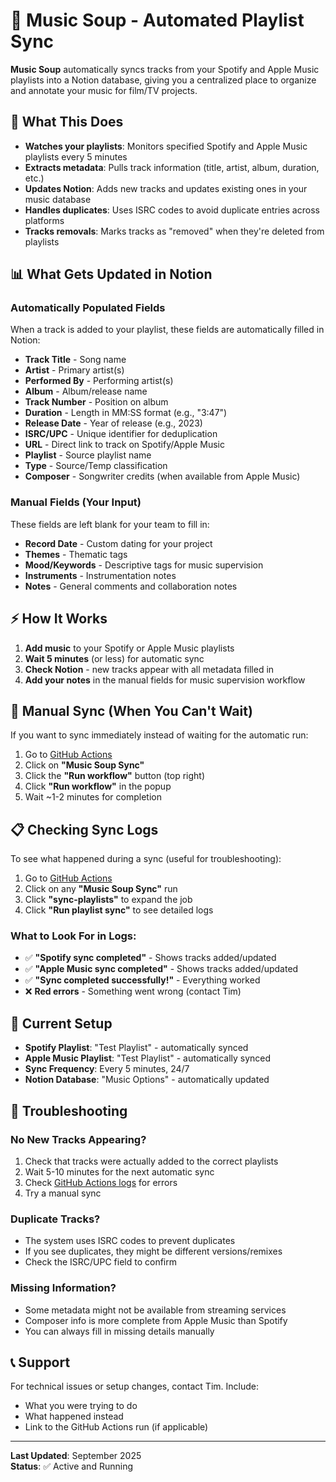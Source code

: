 # 🎵 Music Soup - Automated Playlist Sync

**Music Soup** automatically syncs tracks from your Spotify and Apple Music playlists into a Notion database, giving you a centralized place to organize and annotate your music for film/TV projects.

## 🎯 What This Does

- **Watches your playlists**: Monitors specified Spotify and Apple Music playlists every 5 minutes
- **Extracts metadata**: Pulls track information (title, artist, album, duration, etc.)
- **Updates Notion**: Adds new tracks and updates existing ones in your music database
- **Handles duplicates**: Uses ISRC codes to avoid duplicate entries across platforms
- **Tracks removals**: Marks tracks as "removed" when they're deleted from playlists

## 📊 What Gets Updated in Notion

### Automatically Populated Fields
When a track is added to your playlist, these fields are automatically filled in Notion:

- **Track Title** - Song name
- **Artist** - Primary artist(s)
- **Performed By** - Performing artist(s) 
- **Album** - Album/release name
- **Track Number** - Position on album
- **Duration** - Length in MM:SS format (e.g., "3:47")
- **Release Date** - Year of release (e.g., 2023)
- **ISRC/UPC** - Unique identifier for deduplication
- **URL** - Direct link to track on Spotify/Apple Music
- **Playlist** - Source playlist name
- **Type** - Source/Temp classification
- **Composer** - Songwriter credits (when available from Apple Music)

### Manual Fields (Your Input)
These fields are left blank for your team to fill in:

- **Record Date** - Custom dating for your project
- **Themes** - Thematic tags
- **Mood/Keywords** - Descriptive tags for music supervision
- **Instruments** - Instrumentation notes
- **Notes** - General comments and collaboration notes

## ⚡ How It Works

1. **Add music** to your Spotify or Apple Music playlists
2. **Wait 5 minutes** (or less) for automatic sync
3. **Check Notion** - new tracks appear with all metadata filled in
4. **Add your notes** in the manual fields for music supervision workflow

## 🔧 Manual Sync (When You Can't Wait)

If you want to sync immediately instead of waiting for the automatic run:

1. Go to [GitHub Actions](https://github.com/tmmcaleer/music-soup/actions)
2. Click on **"Music Soup Sync"**
3. Click the **"Run workflow"** button (top right)
4. Click **"Run workflow"** in the popup
5. Wait ~1-2 minutes for completion

## 📋 Checking Sync Logs

To see what happened during a sync (useful for troubleshooting):

1. Go to [GitHub Actions](https://github.com/tmmcaleer/music-soup/actions)
2. Click on any **"Music Soup Sync"** run
3. Click **"sync-playlists"** to expand the job
4. Click **"Run playlist sync"** to see detailed logs

### What to Look For in Logs:
- ✅ **"Spotify sync completed"** - Shows tracks added/updated
- ✅ **"Apple Music sync completed"** - Shows tracks added/updated  
- ✅ **"Sync completed successfully!"** - Everything worked
- ❌ **Red errors** - Something went wrong (contact Tim)

## 🎵 Current Setup

- **Spotify Playlist**: "Test Playlist" - automatically synced
- **Apple Music Playlist**: "Test Playlist" - automatically synced
- **Sync Frequency**: Every 5 minutes, 24/7
- **Notion Database**: "Music Options" - automatically updated

## 🚨 Troubleshooting

### No New Tracks Appearing?
1. Check that tracks were actually added to the correct playlists
2. Wait 5-10 minutes for the next automatic sync
3. Check [GitHub Actions logs](https://github.com/tmmcaleer/music-soup/actions) for errors
4. Try a manual sync

### Duplicate Tracks?
- The system uses ISRC codes to prevent duplicates
- If you see duplicates, they might be different versions/remixes
- Check the ISRC/UPC field to confirm

### Missing Information?
- Some metadata might not be available from streaming services
- Composer info is more complete from Apple Music than Spotify
- You can always fill in missing details manually

## 📞 Support

For technical issues or setup changes, contact Tim. Include:
- What you were trying to do
- What happened instead
- Link to the GitHub Actions run (if applicable)

---

**Last Updated**: September 2025  
**Status**: ✅ Active and Running
